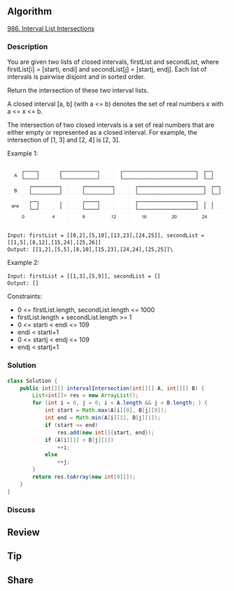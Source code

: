 ## Algorithm

[986. Interval List Intersections](https://leetcode.com/problems/interval-list-intersections/)

### Description

You are given two lists of closed intervals, firstList and secondList, where firstList[i] = [starti, endi] and secondList[j] = [startj, endj]. Each list of intervals is pairwise disjoint and in sorted order.

Return the intersection of these two interval lists.

A closed interval [a, b] (with a <= b) denotes the set of real numbers x with a <= x <= b.

The intersection of two closed intervals is a set of real numbers that are either empty or represented as a closed interval. For example, the intersection of [1, 3] and [2, 4] is [2, 3].

Example 1:

![](assets/20220510-719ab471.png)

```
Input: firstList = [[0,2],[5,10],[13,23],[24,25]], secondList = [[1,5],[8,12],[15,24],[25,26]]
Output: [[1,2],[5,5],[8,10],[15,23],[24,24],[25,25]]\
```

Example 2:

```
Input: firstList = [[1,3],[5,9]], secondList = []
Output: []
```

Constraints:

- 0 <= firstList.length, secondList.length <= 1000
- firstList.length + secondList.length >= 1
- 0 <= starti < endi <= 109
- endi < starti+1
- 0 <= startj < endj <= 109
- endj < startj+1

### Solution

```java
class Solution {
    public int[][] intervalIntersection(int[][] A, int[][] B) {
        List<int[]> res = new ArrayList();
        for (int i = 0, j = 0; i < A.length && j < B.length; ) {
            int start = Math.max(A[i][0], B[j][0]);
            int end = Math.min(A[i][1], B[j][1]);
            if (start <= end)
                res.add(new int[]{start, end});
            if (A[i][1] < B[j][1])
                ++i;
            else
                ++j;
        }
        return res.toArray(new int[0][]);
    }
}
```

### Discuss

## Review


## Tip


## Share
